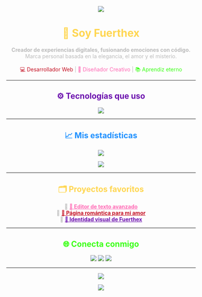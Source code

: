 <!-- README personal para perfil GitHub - Estilo FUERTHEX -->

<p align="center">
  <img src="https://capsule-render.vercel.app/api?type=waving&color=000000,6A0DAD,FF69B4,C40F22&height=200&section=header&text=Bienvenido%20a%20mi%20Universo&fontColor=ffffff&fontSize=45&animation=fadeIn" />
</p>

<h1 align="center" style="color:#FFD651;">
  🦊 Soy Fuerthex
</h1>

<p align="center" style="color:#bbbbbb;">
  <strong>Creador de experiencias digitales, fusionando emociones con código.</strong><br>
  Marca personal basada en la elegancia, el amor y el misterio.<br><br>
  <span style="color:#C40F22;">💻 Desarrollador Web</span> |
  <span style="color:#FF69B4;">🎨 Diseñador Creativo</span> |
  <span style="color:#39FF14;">📚 Aprendiz eterno</span>
</p>

---

<h2 align="center" style="color:#6A0DAD;">⚙️ Tecnologías que uso</h2>

<p align="center">
  <img src="https://skillicons.dev/icons?i=html,css,js,react,tailwind,py,cpp,vscode,figma" />
</p>

---

<h2 align="center" style="color:#1E90FF;">📈 Mis estadísticas</h2>

<p align="center">
  <img src="https://github-readme-stats.vercel.app/api?username=tu-usuario&show_icons=true&theme=midnight-purple&hide_border=true&title_color=FF69B4&icon_color=FFD651" />
</p>

<p align="center">
  <img src="https://github-readme-streak-stats.herokuapp.com/?user=tu-usuario&theme=tokyonight&hide_border=true&ring=C40F22&fire=FF69B4" />
</p>

---

<h2 align="center" style="color:#FFD651;">🗂 Proyectos favoritos</h2>

<p align="center" style="color:#bbbbbb;">
  🔸 <a href="https://github.com/tu-usuario/editor-fuerthex" style="color:#FF69B4;"><strong>📝 Editor de texto avanzado</strong></a><br>
  🔸 <a href="https://github.com/tu-usuario/amor-para-siempre" style="color:#C40F22;"><strong>💖 Página romántica para mi amor</strong></a><br>
  🔸 <a href="https://github.com/tu-usuario/fuerthex" style="color:#6A0DAD;"><strong>🦊 Identidad visual de Fuerthex</strong></a>
</p>

---

<h2 align="center" style="color:#39FF14;">🌐 Conecta conmigo</h2>

<p align="center">
  <a href="https://www.instagram.com/tu_usuario"><img src="https://img.shields.io/badge/Instagram-%23FF69B4.svg?style=for-the-badge&logo=instagram&logoColor=white"/></a>
  <a href="mailto:tuemail@gmail.com"><img src="https://img.shields.io/badge/Gmail-%23C40F22.svg?style=for-the-badge&logo=gmail&logoColor=white"/></a>
  <a href="https://www.linkedin.com/in/tu_usuario"><img src="https://img.shields.io/badge/LinkedIn-%231E90FF.svg?style=for-the-badge&logo=linkedin&logoColor=white"/></a>
</p>

---

<p align="center">
  <img src="https://readme-typing-svg.herokuapp.com?font=Fira+Code&size=22&pause=1000&color=FFD651&center=true&vCenter=true&multiline=true&width=600&lines=⚡+Construyendo+algo+grande...;🦊+Siguiendo+el+camino+del+Zorro...;💖+Codificando+con+pasión+y+propósito." />
</p>

<p align="center">
  <img src="https://capsule-render.vercel.app/api?type=waving&color=000000,C40F22,6A0DAD,FF69B4&height=150&section=footer" />
</p>
